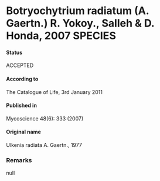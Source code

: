 Botryochytrium radiatum (A. Gaertn.) R. Yokoy., Salleh & D. Honda, 2007 SPECIES
=======

#### Status
ACCEPTED

#### According to
The Catalogue of Life, 3rd January 2011

#### Published in
Mycoscience 48(6): 333 (2007)

#### Original name
Ulkenia radiata A. Gaertn., 1977

### Remarks
null